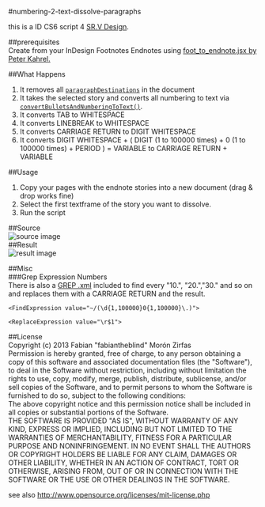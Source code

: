 #numbering-2-text-dissolve-paragraphs  

this is a ID CS6 script 4 [SR.V Design](http://srv-design.de/).  

##prerequisites  
Create from your InDesign Footnotes Endnotes using [foot_to_endnote.jsx by Peter Kahrel.](http://www.kahrel.plus.com/indesign/foot_to_endnote.html)  

##What Happens  
1. It removes all [`paragraphDestinations`](http://jongware.mit.edu/idcs6js/pc_ParagraphDestinations.html) in the document  
2. It takes the selected story and converts all numbering to text via [`convertBulletsAndNumberingToText()`](http://jongware.mit.edu/idcs6js/pc_Paragraph.html#convertBulletsAndNumberingToText).  
3. It converts TAB to WHITESPACE  
4. It converts LINEBREAK to WHITESPACE  
5. It converts CARRIAGE RETURN to DIGIT WHITESPACE  
6. It converts DIGIT WHITESPACE + ( DIGIT (1 to 100000 times) + 0 (1 to 100000 times) + PERIOD ) = VARIABLE to CARRIAGE RETURN + VARIABLE  

##Usage  

1. Copy your pages with the endnote stories into a new document (drag & drop works fine)  
2. Select the first textframe of the story you want to dissolve.
3. Run the script  

##Source  
![source image](https://raw.github.com/fabiantheblind/num-2-txt-dissolve-pars/master/source.png)  
##Result  
![result image](https://raw.github.com/fabiantheblind/num-2-txt-dissolve-pars/master/result.jpg)  


##Misc  
###Grep Expression Numbers  
There is also a [GREP .xml](https://raw.github.com/fabiantheblind/num-2-txt-dissolve-pars/master/find%20numbers%20SV.xml) included to find every "10.", "20.","30." and so on and replaces them with a CARRIAGE RETURN and the result.  

    <FindExpression value="~/(\d{1,100000}0{1,100000}\.)">
    
    <ReplaceExpression value="\r$1">

##License  
Copyright (c)  2013 Fabian "fabiantheblind" Morón Zirfas  
Permission is hereby granted, free of charge, to any person obtaining a copy of this software and associated documentation files (the "Software"), to deal in the Software  without restriction, including without limitation the rights to use, copy, modify, merge, publish, distribute, sublicense, and/or sell copies of the Software, and to  permit persons to whom the Software is furnished to do so, subject to the following conditions:  
The above copyright notice and this permission notice shall be included in all copies or substantial portions of the Software.  
THE SOFTWARE IS PROVIDED "AS IS", WITHOUT WARRANTY OF ANY KIND, EXPRESS OR IMPLIED, INCLUDING BUT NOT LIMITED TO THE WARRANTIES OF MERCHANTABILITY, FITNESS FOR A  PARTICULAR PURPOSE AND NONINFRINGEMENT. IN NO EVENT SHALL THE AUTHORS OR COPYRIGHT HOLDERS BE LIABLE FOR ANY CLAIM, DAMAGES OR OTHER LIABILITY, WHETHER IN AN ACTION OF  CONTRACT, TORT OR OTHERWISE, ARISING FROM, OUT OF OR IN CONNECTION WITH THE SOFTWARE OR THE USE OR OTHER DEALINGS IN THE SOFTWARE.  

see also http://www.opensource.org/licenses/mit-license.php
